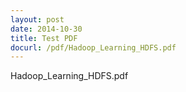 ```yaml
---
layout: post
date: 2014-10-30
title: Test PDF
docurl: /pdf/Hadoop_Learning_HDFS.pdf
---
```


Hadoop_Learning_HDFS.pdf
